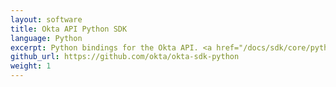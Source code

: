 ```yaml
---
layout: software
title: Okta API Python SDK
language: Python
excerpt: Python bindings for the Okta API. <a href="/docs/sdk/core/python_api_sdk/">Documentation here</a>.
github_url: https://github.com/okta/okta-sdk-python
weight: 1
---
```

